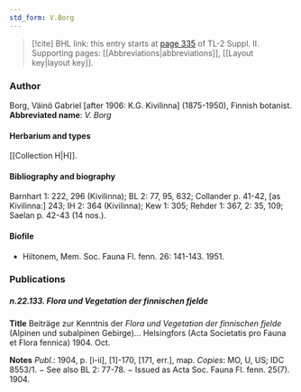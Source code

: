 ```yaml
---
std_form: V.Borg
---
```


> [!cite] BHL link: this entry starts at [page 335](https://www.biodiversitylibrary.org/page/33265532) of TL-2 Suppl. II.
> Supporting pages: [[Abbreviations|abbreviations]], [[Layout key|layout key]].

### Author

Borg, Väinö Gabriel \[after 1906: K.G. Kivilinna\] (1875-1950), Finnish botanist. 
**Abbreviated name**: *V. Borg*

#### Herbarium and types

[[Collection H|H]].

#### Bibliography and biography

Barnhart 1: 222, 296 (Kivilinna); BL 2: 77, 95, 632; Collander p. 41-42, \[as Kivilinna:\] 243; IH 2: 364 (Kivilinna); Kew 1: 305; Rehder 1: 367, 2: 35, 109; Saelan p. 42-43 (14 nos.).

#### Biofile

- Hiitonem, Mem. Soc. Fauna Fl. fenn. 26: 141-143. 1951.

### Publications

##### n.22.133. Flora und Vegetation der finnischen fjelde

**Title**
Beiträge zur Kenntnis der *Flora und Vegetation der finnischen fjelde* (Alpinen und subalpinen Gebirge)... Helsingfors (Acta Societatis pro Fauna et Flora fennica) 1904. Oct.

**Notes**
*Publ*.: 1904, p. \[i-ii\], \[1\]-170, \[171, err.\], map. *Copies*: MO, U, US; IDC 8553/1. − See also BL 2: 77-78. − Issued as Acta Soc. Fauna Fl. fenn. 25(7). 1904.

